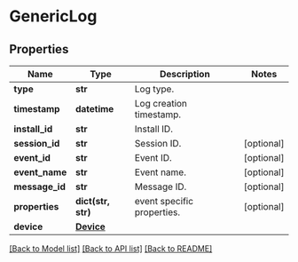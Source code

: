 # GenericLog

## Properties
Name | Type | Description | Notes
------------ | ------------- | ------------- | -------------
**type** | **str** | Log type.  | 
**timestamp** | **datetime** | Log creation timestamp.  | 
**install_id** | **str** | Install ID.  | 
**session_id** | **str** | Session ID.  | [optional] 
**event_id** | **str** | Event ID.  | [optional] 
**event_name** | **str** | Event name.  | [optional] 
**message_id** | **str** | Message ID.  | [optional] 
**properties** | **dict(str, str)** | event specific properties.  | [optional] 
**device** | [**Device**](Device.md) |  | 

[[Back to Model list]](../README.md#documentation-for-models) [[Back to API list]](../README.md#documentation-for-api-endpoints) [[Back to README]](../README.md)

